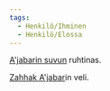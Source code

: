 ```yaml
---
tags:
  - Henkilö/Ihminen
  - Henkilö/Elossa
---
```

[A'jabarin suvun](A'jabarin%20suku.md) ruhtinas.

[Zahhak A'jabar](Zahhak%20A'jabar.md)in veli.